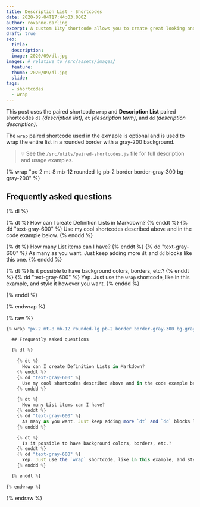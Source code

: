 ```yaml
---
title: Description List - Shortcodes
date: 2020-09-04T17:44:03.000Z
author: roxanne-darling
excerpt: A custom 11ty shortcode allows you to create great looking and function Description Lists.
draft: true
seo:
  title:
  description:
  image: 2020/09/dl.jpg
images: # relative to /src/assets/images/
  feature:
  thumb: 2020/09/dl.jpg
  slide:
tags:
  - shortcodes
  - wrap
---
```


This post uses the paired shortcode `wrap` and **Description List** paired shortcodes `dl` _(description list)_, `dt` _(description term)_, and `dd` _(description description)_.

The `wrap` paired shortcode used in the exmaple is optional and is used to wrap the entire list in a rounded border with a gray-200 background.

> :bulb: See the `/src/utils/paired-shortcodes.js` file for full description and usage examples.

{% wrap "px-2 mt-8 mb-12 rounded-lg pb-2 border border-gray-300 bg-gray-200" %}

## Frequently asked questions

{% dl %}

{% dt %}
How can I create Definition Lists in Markdown?
{% enddt %}
{% dd "text-gray-600" %}
Use my cool shortcodes described above and in the code example below.
{% enddd %}

{% dt %}
How many List items can I have?
{% enddt %}
{% dd "text-gray-600" %}
As many as you want. Just keep adding more `dt` and `dd` blocks like this one.
{% enddd %}

{% dt %}
Is it possible to have background colors, borders, etc.?
{% enddt %}
{% dd "text-gray-600" %}
Yep. Just use the `wrap` shortcode, like in this example, and style it however you want.
{% enddd %}

{% enddl %}

{% endwrap %}

{% raw %}

```js
{% wrap "px-2 mt-8 mb-12 rounded-lg pb-2 border border-gray-300 bg-gray-200" %}

  ## Frequently asked questions

  {% dl %}

    {% dt %}
      How can I create Definition Lists in Markdown?
    {% enddt %}
    {% dd "text-gray-600" %}
      Use my cool shortcodes described above and in the code example below.
    {% enddd %}

    {% dt %}
      How many List items can I have?
    {% enddt %}
    {% dd "text-gray-600" %}
      As many as you want. Just keep adding more `dt` and `dd` blocks like this one.
    {% enddd %}

    {% dt %}
      Is it possible to have background colors, borders, etc.?
    {% enddt %}
    {% dd "text-gray-600" %}
      Yep. Just use the `wrap` shortcode, like in this example, and style it however you want.
    {% enddd %}

  {% enddl %}

{% endwrap %}
```

{% endraw %}
